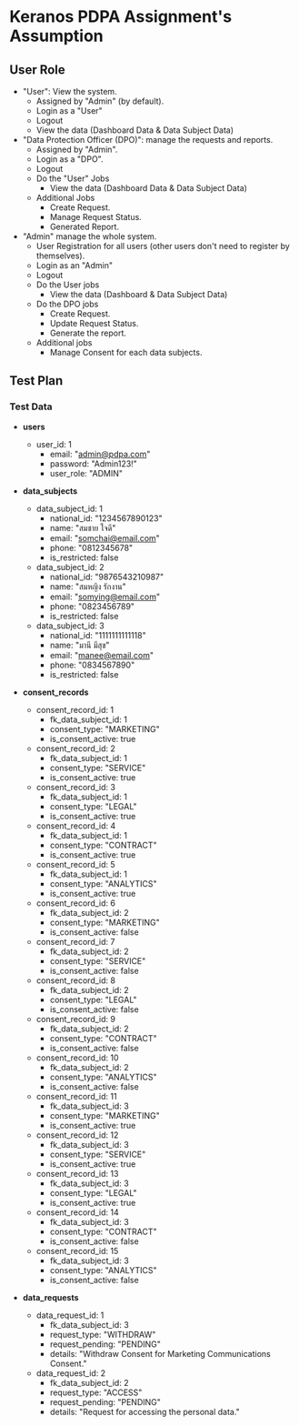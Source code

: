 # Keranos PDPA Assignment's Assumption

## User Role

- "User": View the system.
  - Assigned by "Admin" (by default).
  - Login as a "User"
  - Logout
  - View the data (Dashboard Data & Data Subject Data)
- "Data Protection Officer (DPO)": manage the requests and reports.
  - Assigned by "Admin".
  - Login as a "DPO".
  - Logout
  - Do the "User" Jobs
    - View the data (Dashboard Data & Data Subject Data)
  - Additional Jobs
    - Create Request.
    - Manage Request Status.
    - Generated Report.
- "Admin" manage the whole system.
  - User Registration for all users (other users don't need to register by themselves).
  - Login as an "Admin"
  - Logout
  - Do the User jobs
    - View the data (Dashboard & Data Subject Data)
  - Do the DPO jobs
    - Create Request.
    - Update Request Status.
    - Generate the report.
  - Additional jobs
    - Manage Consent for each data subjects.
  
## Test Plan

### Test Data

- **users**
  - user_id: 1
    - email: "admin@pdpa.com"
    - password: "Admin123!"
    - user_role: "ADMIN"

- **data_subjects**
  - data_subject_id: 1
    - national_id: "1234567890123"
    - name: "สมชาย ใจดี"
    - email: "somchai@email.com"
    - phone: "0812345678"
    - is_restricted: false
  - data_subject_id: 2
    - national_id: "9876543210987"
    - name: "สมหญิง รักงาน"
    - email: "somying@email.com"
    - phone: "0823456789"
    - is_restricted: false
  - data_subject_id: 3
    - national_id: "1111111111118"
    - name: "มานี มีสุข"
    - email: "manee@email.com"
    - phone: "0834567890"
    - is_restricted: false

- **consent_records**
  - consent_record_id: 1
    - fk_data_subject_id: 1
    - consent_type: "MARKETING"
    - is_consent_active: true
  - consent_record_id: 2
    - fk_data_subject_id: 1
    - consent_type: "SERVICE"
    - is_consent_active: true
  - consent_record_id: 3
    - fk_data_subject_id: 1
    - consent_type: "LEGAL"
    - is_consent_active: true
  - consent_record_id: 4
    - fk_data_subject_id: 1
    - consent_type: "CONTRACT"
    - is_consent_active: true
  - consent_record_id: 5
    - fk_data_subject_id: 1
    - consent_type: "ANALYTICS"
    - is_consent_active: true
  - consent_record_id: 6
    - fk_data_subject_id: 2
    - consent_type: "MARKETING"
    - is_consent_active: false
  - consent_record_id: 7
    - fk_data_subject_id: 2
    - consent_type: "SERVICE"
    - is_consent_active: false
  - consent_record_id: 8
    - fk_data_subject_id: 2
    - consent_type: "LEGAL"
    - is_consent_active: false
  - consent_record_id: 9
    - fk_data_subject_id: 2
    - consent_type: "CONTRACT"
    - is_consent_active: false
  - consent_record_id: 10
    - fk_data_subject_id: 2
    - consent_type: "ANALYTICS"
    - is_consent_active: false
  - consent_record_id: 11
    - fk_data_subject_id: 3
    - consent_type: "MARKETING"
    - is_consent_active: true
  - consent_record_id: 12
    - fk_data_subject_id: 3
    - consent_type: "SERVICE"
    - is_consent_active: true
  - consent_record_id: 13
    - fk_data_subject_id: 3
    - consent_type: "LEGAL"
    - is_consent_active: true
  - consent_record_id: 14
    - fk_data_subject_id: 3
    - consent_type: "CONTRACT"
    - is_consent_active: false
  - consent_record_id: 15
    - fk_data_subject_id: 3
    - consent_type: "ANALYTICS"
    - is_consent_active: false

- **data_requests**
  - data_request_id: 1
    - fk_data_subject_id: 3
    - request_type: "WITHDRAW"
    - request_pending: "PENDING"
    - details: "Withdraw Consent for Marketing Communications Consent."
  - data_request_id: 2
    - fk_data_subject_id: 2
    - request_type: "ACCESS"
    - request_pending: "PENDING"
    - details: "Request for accessing the personal data."
